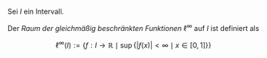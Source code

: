 Sei $I$ ein Intervall.

Der *Raum der gleichmäßig beschränkten Funktionen* $\ell^\infty$ auf $I$ ist definiert als

$$
	\ell^\infty(I) := \{ f : I \to \mathbb{R} \mid \sup \{ |f(x)| \lt \infty \mid x \in [0, 1] \} \}
$$
